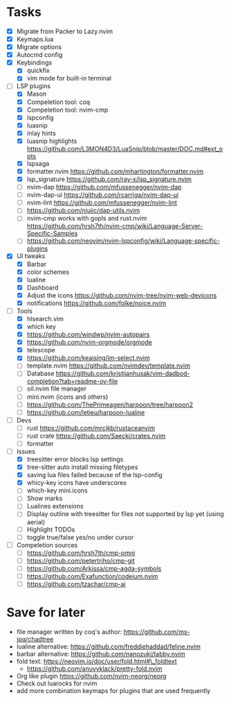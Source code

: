 # Tasks

- [x] Migrate from Packer to Lazy.nvim
- [x] Keymaps.lua
- [x] Migrate options
- [x] Autocmd config
- [x] Keybindings
    * [x] quickfix
    * [x] vim mode for built-in terminal
- [ ] LSP plugins
    * [x] Mason
    * [x] Compeletion tool: coq
    * [x] Compeletion tool: nvim-cmp
    * [x] lspconfig
    * [x] luasnip
    * [x] inlay hints
    * [x] luasnip highlights https://github.com/L3MON4D3/LuaSnip/blob/master/DOC.md#ext_opts
    * [x] lspsaga
    * [x] formatter.nvim https://github.com/mhartington/formatter.nvim
    * [x] lsp_signature https://github.com/ray-x/lsp_signature.nvim
    * [ ] nvim-dap https://github.com/mfussenegger/nvim-dap
    * [ ] nvim-dap-ui https://github.com/rcarriga/nvim-dap-ui
    * [ ] nvim-lint https://github.com/mfussenegger/nvim-lint
    * [ ] https://github.com/niuiic/dap-utils.nvim
    * [ ] nvim-cmp works with gopls and rust.nvim https://github.com/hrsh7th/nvim-cmp/wiki/Language-Server-Specific-Samples
    * [ ] https://github.com/neovim/nvim-lspconfig/wiki/Language-specific-plugins
- [x] UI tweaks
    * [x] Barbar
    * [x] color schemes
    * [x] lualine
    * [x] Dashboard
    * [x] Adjust the icons https://github.com/nvim-tree/nvim-web-devicons
    * [x] notifications https://github.com/folke/noice.nvim
- [ ] Tools
    * [x] hlsearch.vim
    * [x] which key
    * [x] https://github.com/windwp/nvim-autopairs
    * [x] https://github.com/nvim-orgmode/orgmode
    * [x] telescope
    * [x] https://github.com/keaising/im-select.nvim
    * [ ] template.nvim https://github.com/nvimdev/template.nvim
    * [ ] Database https://github.com/kristijanhusak/vim-dadbod-completion?tab=readme-ov-file
    * [ ] oil.nvim file manager
    * [ ] mini.nvim (icons and others)
    * [ ] https://github.com/ThePrimeagen/harpoon/tree/harpoon2
    * [ ] https://github.com/letieu/harpoon-lualine
- [ ] Devs
    * [ ] rust https://github.com/mrcjkb/rustaceanvim
    * [ ] rust crate https://github.com/Saecki/crates.nvim
    * [ ] formatter
- [ ] Issues
    * [x] treesitter error blocks lsp settings
    * [x] tree-sitter auto install missing filetypes
    * [x] saving lua files failed because of the lsp-config
    * [x] whicy-key icons have underscores
    * [ ] which-key mini.icons
    * [ ] Show marks
    * [ ] Lualines extensions
    * [ ] Display outline with treesitter for files not supported by lsp yet (using aerial)
    * [ ] Highlight TODOs
    * [ ] toggle true/false yes/no under cursor
- [ ] Compeletion sources
    * [ ] https://github.com/hrsh7th/cmp-omni
    * [ ] https://github.com/petertriho/cmp-git
    * [ ] https://github.com/Arkissa/cmp-agda-symbols
    * [ ] https://github.com/Exafunction/codeium.nvim
    * [ ] https://github.com/tzachar/cmp-ai

# Save for later
* file manager written by coq's author: https://github.com/ms-jpq/chadtree
* lualine alternative: https://github.com/freddiehaddad/feline.nvim
* barbar alternative: https://github.com/nanozuki/tabby.nvim
* fold text: https://neovim.io/doc/user/fold.html#\_foldtext
    * https://github.com/anuvyklack/pretty-fold.nvim
* Org like plugin https://github.com/nvim-neorg/neorg
* Check out luarocks for nvim
* add more combination keymaps for plugins that are used frequently
